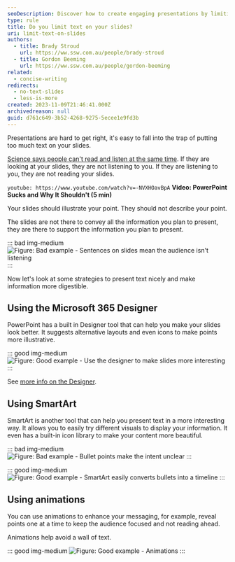 ```yaml
---
seoDescription: Discover how to create engaging presentations by limiting text on your slides
type: rule
title: Do you limit text on your slides?
uri: limit-text-on-slides
authors:
  - title: Brady Stroud
    url: https://ww.ssw.com.au/people/brady-stroud
  - title: Gordon Beeming
    url: https://ww.ssw.com.au/people/gordon-beeming
related:
  - concise-writing
redirects:
  - no-text-slides
  - less-is-more
created: 2023-11-09T21:46:41.000Z
archivedreason: null
guid: d761c649-3b52-4268-9275-5ecee1e9fd3b
---
```


Presentations are hard to get right, it's easy to fall into the trap of putting too much text on your slides.

[Science says people can't read and listen at the same time](https://www.linkedin.com/pulse/science-says-you-cant-read-listen-same-time-andrea-pacini). If they are looking at your slides, they are not listening to you. If they are listening to you, they are not reading your slides.

<!-- endintro -->

`youtube: https://www.youtube.com/watch?v=-NVXHOavBpA`
**Video: PowerPoint Sucks and Why It Shouldn't (5 min)**

Your slides should illustrate your point. They should not describe your point.

The slides are not there to convey all the information you plan to present, they are there to support the information you plan to present.

::: bad img-medium
![Figure: Bad example - Sentences on slides mean the audience isn't listening](my-day-bad.png)
:::

Now let's look at some strategies to present text nicely and make information more digestible.

## Using the Microsoft 365 Designer

PowerPoint has a built in Designer tool that can help you make your slides look better. It suggests alternative layouts and even icons to make points more illustrative.

::: good img-medium
![Figure: Good example - Use the designer to make slides more interesting](design-ideas-ppt.gif)
:::

See [more info on the Designer](https://support.microsoft.com/en-us/office/create-professional-slide-layouts-with-designer-53c77d7b-dc40-45c2-b684-81415eac0617).

## Using SmartArt

SmartArt is another tool that can help you present text in a more interesting way. It allows you to easily try different visuals to display your information. It even has a built-in icon library to make your content more beautiful.

::: bad img-medium
![Figure: Bad example - Bullet points make the intent unclear](ugly-timeline.png)
:::

::: good img-medium
![Figure: Good example - SmartArt easily converts bullets into a timeline](cool-timeline.png)
:::

## Using animations

You can use animations to enhance your messaging, for example, reveal points one at a time to keep the audience focused and not reading ahead.

Animations help avoid a wall of text.

::: good img-medium
![Figure: Good example - Animations](animations-pros-cons.gif)
:::
